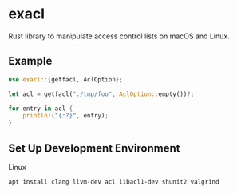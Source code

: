 # exacl

Rust library to manipulate access control lists on macOS and Linux.

## Example

```rust
use exacl::{getfacl, AclOption};

let acl = getfacl("./tmp/foo", AclOption::empty())?;

for entry in acl {
    println!("{:?}", entry);
}
```

## Set Up Development Environment

Linux

```sh
apt install clang llvm-dev acl libacl1-dev shunit2 valgrind
```
